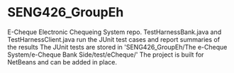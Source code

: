 # SENG426_GroupEh
E-Cheque Electronic Chequeing System repo.
TestHarnessBank.java and TestHarnessClient.java run the JUnit test cases and report summaries of the results
The JUnit tests are stored in 'SENG426_GroupEh/The e-Cheque System/e-Cheque Bank Side/test/eCheque/'
The project is built for NetBeans and can be added in place.
